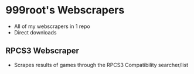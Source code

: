 # 999root's Webscrapers
- All of my webscrapers in 1 repo
- Direct downloads
## RPCS3 Webscraper
- Scrapes results of games through the RPCS3 Compatibility searcher/list
